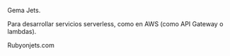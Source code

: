 Gema Jets.

Para desarrollar servicios serverless, como en AWS (como API Gateway o lambdas).

Rubyonjets.com